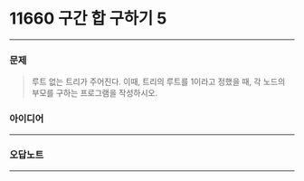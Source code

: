 # 11660 구간 합 구하기 5
------------
### 문제

>루트 없는 트리가 주어진다. 이때, 트리의 루트를 1이라고 정했을 때, 각 노드의 부모를 구하는 프로그램을 작성하시오.

### 아이디어
----------

### 오답노트
----------
